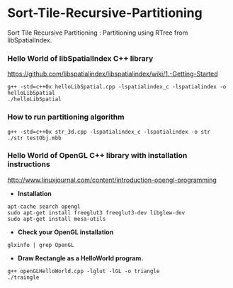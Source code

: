 # Sort-Tile-Recursive-Partitioning
Sort Tile Recursive Partitioning : Partitioning using RTree from libSpatialIndex.

### Hello World of libSpatialIndex C++ library
https://github.com/libspatialindex/libspatialindex/wiki/1.-Getting-Started
```
g++ -std=c++0x helloLibSpatial.cpp -lspatialindex_c -lspatialindex -o helloLibSpatial
./helloLibSpatial 
```


### How to run partitioning algorithm
```
g++ -std=c++0x str_3d.cpp -lspatialindex_c -lspatialindex -o str
./str testObj.mbb 
```

### Hello World of OpenGL C++ library with installation instructions
http://www.linuxjournal.com/content/introduction-opengl-programming

* **Installation**
```
apt-cache search opengl
sudo apt-get install freeglut3 freeglut3-dev libglew-dev
sudo apt-get install mesa-utils
```
* **Check your OpenGL installation**
```
glxinfo | grep OpenGL
```

* **Draw Rectangle as a HelloWorld program.**
```
g++ openGLHelloWorld.cpp -lglut -lGL -o triangle
./traingle
```
